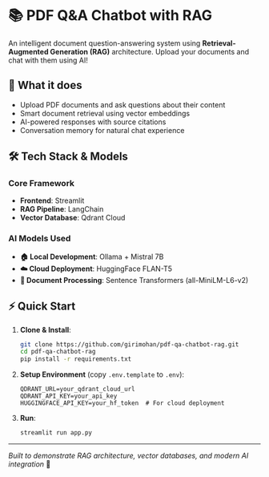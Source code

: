 # 📚 PDF Q&A Chatbot with RAG

An intelligent document question-answering system using **Retrieval-Augmented Generation (RAG)** architecture. Upload your documents and chat with them using AI!

## 🎯 What it does

- Upload PDF documents and ask questions about their content
- Smart document retrieval using vector embeddings
- AI-powered responses with source citations
- Conversation memory for natural chat experience

## 🛠️ Tech Stack & Models

### **Core Framework**
- **Frontend**: Streamlit
- **RAG Pipeline**: LangChain
- **Vector Database**: Qdrant Cloud

### **AI Models Used**
- **🏠 Local Development**: Ollama + Mistral 7B
- **☁️ Cloud Deployment**: HuggingFace FLAN-T5
- **📄 Document Processing**: Sentence Transformers (all-MiniLM-L6-v2)

## ⚡ Quick Start

1. **Clone & Install**:
   ```bash
   git clone https://github.com/girimohan/pdf-qa-chatbot-rag.git
   cd pdf-qa-chatbot-rag
   pip install -r requirements.txt
   ```

2. **Setup Environment** (copy `.env.template` to `.env`):
   ```
   QDRANT_URL=your_qdrant_cloud_url
   QDRANT_API_KEY=your_api_key
   HUGGINGFACE_API_KEY=your_hf_token  # For cloud deployment
   ```

3. **Run**:
   ```bash
   streamlit run app.py
   ```

---

*Built to demonstrate RAG architecture, vector databases, and modern AI integration* 🤖

